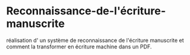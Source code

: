 # Reconnaissance-de-l'écriture-manuscrite
réalisation d' un système de reconnaissance de l'écriture manuscrite et comment  la transformer en écriture machine dans un PDF.
